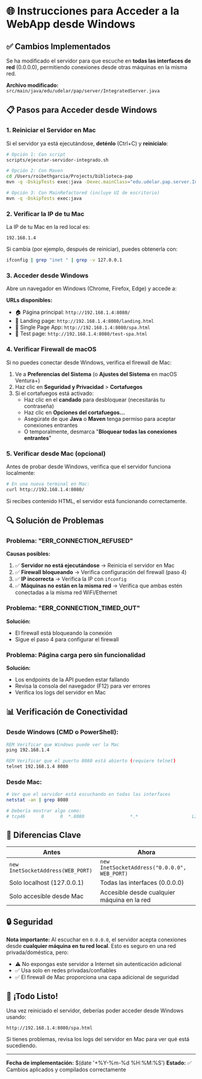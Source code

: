# 🌐 Instrucciones para Acceder a la WebApp desde Windows

## ✅ Cambios Implementados

Se ha modificado el servidor para que escuche en **todas las interfaces de red** (0.0.0.0), permitiendo conexiones desde otras máquinas en la misma red.

**Archivo modificado:** `src/main/java/edu/udelar/pap/server/IntegratedServer.java`

## 📋 Pasos para Acceder desde Windows

### 1. Reiniciar el Servidor en Mac

Si el servidor ya está ejecutándose, **deténlo** (Ctrl+C) y **reinícialo**:

```bash
# Opción 1: Con script
scripts/ejecutar-servidor-integrado.sh

# Opción 2: Con Maven
cd /Users/roibethgarcia/Projects/biblioteca-pap
mvn -q -DskipTests exec:java -Dexec.mainClass="edu.udelar.pap.server.IntegratedServer"

# Opción 3: Con MainRefactored (incluye UI de escritorio)
mvn -q -DskipTests exec:java
```

### 2. Verificar la IP de tu Mac

La IP de tu Mac en la red local es:

```
192.168.1.4
```

Si cambia (por ejemplo, después de reiniciar), puedes obtenerla con:

```bash
ifconfig | grep "inet " | grep -v 127.0.0.1
```

### 3. Acceder desde Windows

Abre un navegador en Windows (Chrome, Firefox, Edge) y accede a:

**URLs disponibles:**
- 🏠 Página principal: `http://192.168.1.4:8080/`
- 📄 Landing page: `http://192.168.1.4:8080/landing.html`
- 🎯 Single Page App: `http://192.168.1.4:8080/spa.html`
- 🧪 Test page: `http://192.168.1.4:8080/test-spa.html`

### 4. Verificar Firewall de macOS

Si no puedes conectar desde Windows, verifica el firewall de Mac:

1. Ve a **Preferencias del Sistema** (o **Ajustes del Sistema** en macOS Ventura+)
2. Haz clic en **Seguridad y Privacidad** > **Cortafuegos**
3. Si el cortafuegos está activado:
   - Haz clic en el **candado** para desbloquear (necesitarás tu contraseña)
   - Haz clic en **Opciones del cortafuegos...**
   - Asegúrate de que **Java** o **Maven** tenga permiso para aceptar conexiones entrantes
   - O temporalmente, desmarca "**Bloquear todas las conexiones entrantes**"

### 5. Verificar desde Mac (opcional)

Antes de probar desde Windows, verifica que el servidor funciona localmente:

```bash
# En una nueva terminal en Mac:
curl http://192.168.1.4:8080/
```

Si recibes contenido HTML, el servidor está funcionando correctamente.

## 🔍 Solución de Problemas

### Problema: "ERR_CONNECTION_REFUSED"

**Causas posibles:**
1. ✅ **Servidor no está ejecutándose** → Reinicia el servidor en Mac
2. ✅ **Firewall bloqueando** → Verifica configuración del firewall (paso 4)
3. ✅ **IP incorrecta** → Verifica la IP con `ifconfig`
4. ✅ **Máquinas no están en la misma red** → Verifica que ambas estén conectadas a la misma red WiFi/Ethernet

### Problema: "ERR_CONNECTION_TIMED_OUT"

**Solución:**
- El firewall está bloqueando la conexión
- Sigue el paso 4 para configurar el firewall

### Problema: Página carga pero sin funcionalidad

**Solución:**
- Los endpoints de la API pueden estar fallando
- Revisa la consola del navegador (F12) para ver errores
- Verifica los logs del servidor en Mac

## 📊 Verificación de Conectividad

### Desde Windows (CMD o PowerShell):

```cmd
REM Verificar que Windows puede ver la Mac
ping 192.168.1.4

REM Verificar que el puerto 8080 está abierto (requiere telnet)
telnet 192.168.1.4 8080
```

### Desde Mac:

```bash
# Ver que el servidor está escuchando en todas las interfaces
netstat -an | grep 8080

# Debería mostrar algo como:
# tcp46      0      0  *.8080                 *.*                    LISTEN
```

## 🎯 Diferencias Clave

| Antes | Ahora |
|-------|-------|
| `new InetSocketAddress(WEB_PORT)` | `new InetSocketAddress("0.0.0.0", WEB_PORT)` |
| Solo localhost (127.0.0.1) | Todas las interfaces (0.0.0.0) |
| Solo accesible desde Mac | Accesible desde cualquier máquina en la red |

## 🔒 Seguridad

**Nota importante:** Al escuchar en `0.0.0.0`, el servidor acepta conexiones desde **cualquier máquina en tu red local**. Esto es seguro en una red privada/doméstica, pero:

- ⚠️ No expongas este servidor a Internet sin autenticación adicional
- ✅ Usa solo en redes privadas/confiables
- ✅ El firewall de Mac proporciona una capa adicional de seguridad

## 🎉 ¡Todo Listo!

Una vez reiniciado el servidor, deberías poder acceder desde Windows usando:

```
http://192.168.1.4:8080/spa.html
```

Si tienes problemas, revisa los logs del servidor en Mac para ver qué está sucediendo.

---

**Fecha de implementación:** $(date '+%Y-%m-%d %H:%M:%S')
**Estado:** ✅ Cambios aplicados y compilados correctamente

